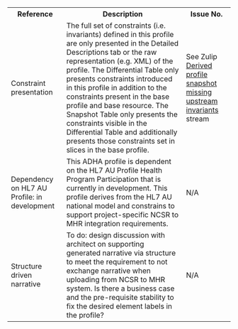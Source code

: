 <table class="list" width="100%">
<tbody>
  <tr>
    <th>Reference</th>
    <th>Description</th>
    <th>Issue No.</th>
  </tr>
  <tr>
        <td>Constraint presentation</td>
        <td>The full set of constraints (i.e. invariants) defined in this profile are only presented in the Detailed Descriptions tab or the raw representation (e.g. XML) of the profile. The Differential Table only presents constraints introduced in this profile in addition to the constraints present in the base profile and base resource. The Snapshot Table only presents the constraints visible in the Differential Table and additionally presents those constraints set in slices in the base profile.</td>
        <td>See Zulip <a href="https://chat.fhir.org/#narrow/stream/179252-IG-creation/topic/Derived.20profile.20snapshot.20missing.20upstream.20invariants">Derived profile snapshot missing upstream invariants</a> stream</td>
  </tr>
  <tr>
        <td>Dependency on HL7 AU Profile: in development</td>
        <td>This ADHA profile is dependent on the HL7 AU Profile Health Program Participation that is currently in development. This profile derives from the HL7 AU national model and constrains to support project-specific NCSR to MHR integration requirements.</td>
        <td>N/A</td>
  </tr>
  <tr>
        <td>Structure driven narrative</td>
        <td>To do: design discussion with architect on supporting generated narrative via structure to meet the requirement to not exchange narrative when uploading from NCSR to MHR system. Is there a business case and the pre-requisite stability to fix the desired element labels in the profile?</td>
        <td>N/A</td>
  </tr>
 </tbody>
</table>
